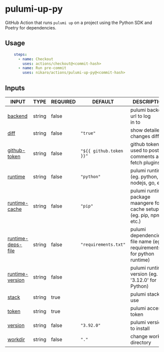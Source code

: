 # pulumi-up-py

GitHub Action that runs `pulumi up` on a project using the Python SDK and Poetry for dependencies.

## Usage

```yaml
    steps:
      - name: Checkout
        uses: actions/checkout@<commit-hash>
      - name: Run pre-commit
        uses: nikaro/actions/pulumi-up-py@<commit-hash>
```

## Inputs

<!-- AUTO-DOC-INPUT:START - Do not remove or modify this section -->

|                                        INPUT                                        |  TYPE  | REQUIRED |         DEFAULT         |                                DESCRIPTION                                |
|-------------------------------------------------------------------------------------|--------|----------|-------------------------|---------------------------------------------------------------------------|
|                <a name="input_backend"></a>[backend](#input_backend)                | string |  false   |                         |                   pulumi backend url to log <br>in to                     |
|                    <a name="input_diff"></a>[diff](#input_diff)                     | string |  false   |        `"true"`         |                        show detailed changes diff                         |
|        <a name="input_github-token"></a>[github-token](#input_github-token)         | string |  false   | `"${{ github.token }}"` |         github token used to post <br>comments and fetch plugins          |
|                <a name="input_runtime"></a>[runtime](#input_runtime)                | string |  false   |       `"python"`        |              pulumi runtime (eg. python, nodejs, go, etc.)                |
|       <a name="input_runtime-cache"></a>[runtime-cache](#input_runtime-cache)       | string |  false   |         `"pip"`         | pulumi runtime package maangere for <br>cache setup (eg. pip, npm, etc.)  |
| <a name="input_runtime-deps-file"></a>[runtime-deps-file](#input_runtime-deps-file) | string |  false   |  `"requirements.txt"`   | pulumi dependencies file name (eg. requirements.txt for python runtime)   |
|    <a name="input_runtime-version"></a>[runtime-version](#input_runtime-version)    | string |  false   |                         |             pulumi runtime version (eg. '3.12.0' for Python)              |
|                   <a name="input_stack"></a>[stack](#input_stack)                   | string |   true   |                         |                            pulumi stack to use                            |
|                   <a name="input_token"></a>[token](#input_token)                   | string |   true   |                         |                            pulumi access token                            |
|                <a name="input_version"></a>[version](#input_version)                | string |  false   |       `"3.92.0"`        |                         pulumi version to install                         |
|                <a name="input_workdir"></a>[workdir](#input_workdir)                | string |  false   |          `"."`          |                         change working directory                          |

<!-- AUTO-DOC-INPUT:END -->
